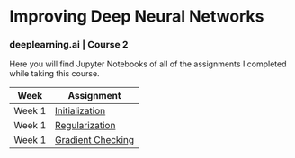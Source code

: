 # Improving Deep Neural Networks
### deeplearning.ai | Course 2

Here you will find Jupyter Notebooks of all of the assignments I completed while taking this course.

| Week          | Assignment    |
| ------------- | ------------- |
| Week 1       |[Initialization](https://github.com/tthoraldson/Improving_Deep_Neural_Networks/blob/master/Initialization) |
|Week 1  |[Regularization](https://github.com/tthoraldson/Improving_Deep_Neural_Networks/blob/master/Regularization_v2.ipynb) |
|Week 1  |[Gradient Checking](https://github.com/tthoraldson/Improving_Deep_Neural_Networks/blob/master/Gradient_Checking_v1.ipynb) |
